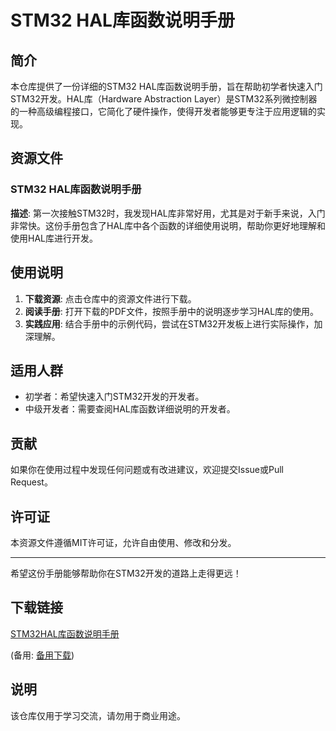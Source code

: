 # STM32 HAL库函数说明手册

## 简介

本仓库提供了一份详细的STM32 HAL库函数说明手册，旨在帮助初学者快速入门STM32开发。HAL库（Hardware Abstraction Layer）是STM32系列微控制器的一种高级编程接口，它简化了硬件操作，使得开发者能够更专注于应用逻辑的实现。

## 资源文件

### STM32 HAL库函数说明手册

**描述**: 第一次接触STM32时，我发现HAL库非常好用，尤其是对于新手来说，入门非常快。这份手册包含了HAL库中各个函数的详细使用说明，帮助你更好地理解和使用HAL库进行开发。

## 使用说明

1. **下载资源**: 点击仓库中的资源文件进行下载。
2. **阅读手册**: 打开下载的PDF文件，按照手册中的说明逐步学习HAL库的使用。
3. **实践应用**: 结合手册中的示例代码，尝试在STM32开发板上进行实际操作，加深理解。

## 适用人群

- 初学者：希望快速入门STM32开发的开发者。
- 中级开发者：需要查阅HAL库函数详细说明的开发者。

## 贡献

如果你在使用过程中发现任何问题或有改进建议，欢迎提交Issue或Pull Request。

## 许可证

本资源文件遵循MIT许可证，允许自由使用、修改和分发。

---

希望这份手册能够帮助你在STM32开发的道路上走得更远！

## 下载链接
[STM32HAL库函数说明手册](https://pan.quark.cn/s/b37175d1f2ed) 

(备用: [备用下载](https://pan.baidu.com/s/1AVCJ7xDaEZoW-k-Upw0B0w?pwd=1234))

## 说明

该仓库仅用于学习交流，请勿用于商业用途。
